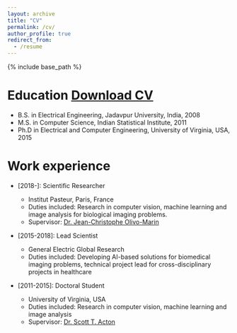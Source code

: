 ```yaml
---
layout: archive
title: "CV"
permalink: /cv/
author_profile: true
redirect_from:
  - /resume
---
```


{% include base_path %}

Education [**Download CV**](http://suvadip21.github.io/files/CV_Suvadip_2020.pdf)
======
* B.S. in Electrical Engineering, Jadavpur University, India, 2008
* M.S. in Computer Science, Indian Statistical Institute, 2011
* Ph.D in Electrical and Computer Engineering, University of Virginia, USA, 2015

Work experience
======
* [2018-]: Scientific Researcher
  * Institut Pasteur, Paris, France
  * Duties included: Research in computer vision, machine learning and image analysis for biological imaging problems.
  * Supervisor: [Dr. Jean-Christophe Olivo-Marin](https://www.google.com/url?q=https%3A%2F%2Fresearch.pasteur.fr%2Fen%2Fmember%2Fjean-christophe-olivo-marin%2F&sa=D&sntz=1&usg=AFQjCNHHtyfk4BFwF2JEO1mqbRFCBKkoZQ)

* [2015-2018]: Lead Scientist
  * General Electric Global Research
  * Duties included: Developing AI-based solutions for biomedical imaging problems, technical project lead for cross-disciplinary projects in healthcare

* [2011-2015]: Doctoral Student
  * University of Virginia, USA
  * Duties included: Research in computer vision, machine learning and image analysis
  * Supervisor: [Dr. Scott T. Acton](https://www.google.com/url?q=https%3A%2F%2Fengineering.virginia.edu%2Ffaculty%2Fscott-t-acton&sa=D&sntz=1&usg=AFQjCNFOTc_SRZp4uc3v5vAUqBLdc0NW6w)
